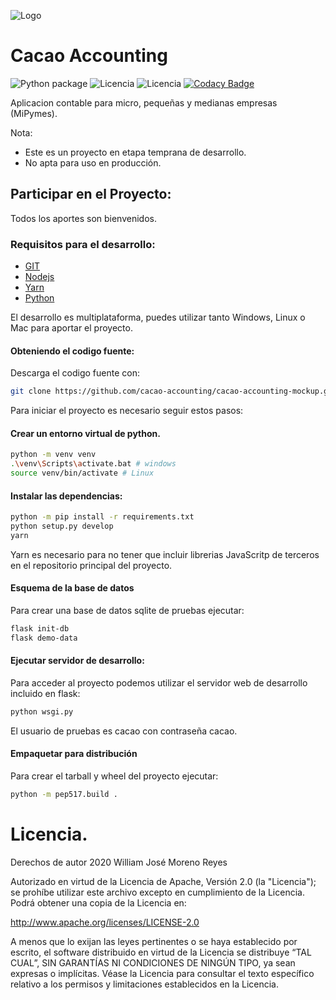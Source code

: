 ![Logo](https://raw.githubusercontent.com/williamjmorenor/cacao-accounting-mockup/master/cacao_accounting/static/media/cacao_accounting%20_logo.png)

# Cacao Accounting

![Python package](https://github.com/cacao-accounting/cacao-accounting/workflows/Python%20package/badge.svg?branch=master)
![Licencia](https://img.shields.io/badge/Licencia-Apache%20V2-green)
![Licencia](https://img.shields.io/pypi/v/cacao-accounting?color=Blue&label=Version&logo=pypi)
[![Codacy Badge](https://api.codacy.com/project/badge/Grade/2130c27fd51647b99748750086328acd)](https://app.codacy.com/gh/cacao-accounting/cacao-accounting?utm_source=github.com&utm_medium=referral&utm_content=cacao-accounting/cacao-accounting&utm_campaign=Badge_Grade_Dashboard)

Aplicacion contable para micro, pequeñas y medianas empresas (MiPymes).

Nota: 
* Este es un proyecto en etapa temprana de desarrollo.
* No apta para uso en producción.


## Participar en el Proyecto:

Todos los aportes son bienvenidos.

### Requisitos para el desarrollo:

  * [GIT](https://git-scm.com/)
  * [Nodejs](https://nodejs.org/en/)
  * [Yarn](https://yarnpkg.com/lang/en/)
  * [Python](https://www.python.org/downloads/)

El desarrollo es multiplataforma, puedes utilizar tanto Windows, Linux o Mac
para aportar el proyecto.

#### Obteniendo el codigo fuente:

Descarga el codigo fuente con:

```bash
git clone https://github.com/cacao-accounting/cacao-accounting-mockup.git
```

Para iniciar el proyecto es necesario seguir estos pasos:

#### Crear un entorno virtual de python.

```bash
python -m venv venv
.\venv\Scripts\activate.bat # windows
source venv/bin/activate # Linux
```

#### Instalar las dependencias:

```bash
python -m pip install -r requirements.txt
python setup.py develop
yarn
```

Yarn es necesario para no tener que incluir librerias JavaScritp de terceros en el repositorio principal del proyecto.

#### Esquema de la base de datos

Para crear una base de datos sqlite de pruebas ejecutar:

```bash
flask init-db
flask demo-data
```

#### Ejecutar servidor de desarrollo:

Para acceder al proyecto podemos utilizar el servidor web de desarrollo incluido en flask:

```bash
python wsgi.py
```

El usuario de pruebas es cacao con contraseña cacao.

#### Empaquetar para distribución

Para crear el tarball y wheel del proyecto ejecutar:

```bash
python -m pep517.build .
```


# Licencia.

Derechos de autor 2020 William José Moreno Reyes

Autorizado en virtud de la Licencia de Apache, Versión 2.0 (la "Licencia"); se
prohíbe utilizar este archivo excepto en cumplimiento de la Licencia. Podrá
obtener una copia de la Licencia en:

  http://www.apache.org/licenses/LICENSE-2.0

A menos que lo exijan las leyes pertinentes o se haya establecido por escrito,
el software distribuido en virtud de la Licencia se distribuye “TAL CUAL”, SIN
GARANTÍAS NI CONDICIONES DE NINGÚN TIPO, ya sean expresas o implícitas. Véase
la Licencia para consultar el texto específico relativo a los permisos y
limitaciones establecidos en la Licencia.
